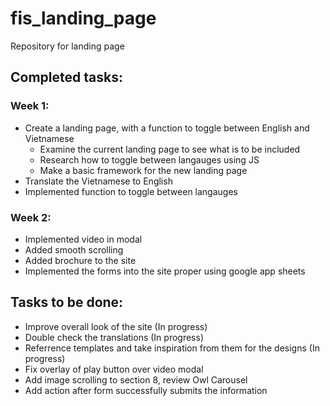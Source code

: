 # fis_landing_page
Repository for landing page

## Completed tasks:
### Week 1:
- Create a landing page, with a function to toggle between English and Vietnamese
  - Examine the current landing page to see what is to be included
  - Research how to toggle between langauges using JS
  - Make a basic framework for the new landing page
- Translate the Vietnamese to English
- Implemented function to toggle between langauges

### Week 2:
- Implemented video in modal
- Added smooth scrolling
- Added brochure to the site
- Implemented the forms into the site proper using google app sheets

## Tasks to be done:
- Improve overall look of the site (In progress)
- Double check the translations (In progress)
- Referrence templates and take inspiration from them for the designs (In progress)
- Fix overlay of play button over video modal
- Add image scrolling to section 8, review Owl Carousel
- Add action after form successfully submits the information
